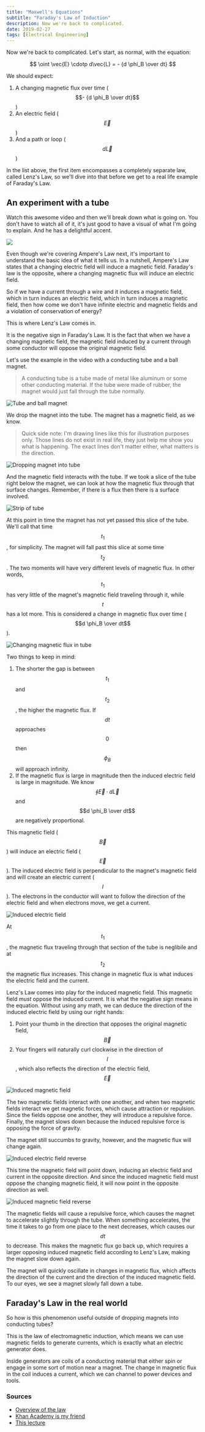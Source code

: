 ```yaml
---
title: "Maxwell's Equations"
subtitle: "Faraday's Law of Induction"
description: Now we're back to complicated.
date: 2019-02-27
tags: [Electrical Engineering]
---
```


Now we're back to complicated. Let's start, as normal, with the equation:

$$ \oint \vec{E} \cdotp d\vec{L} = - {d \phi_B \over dt} $$

We should expect:

1. A changing magnetic flux over time ($$- {d \phi_B \over dt}$$)
2. An electric field ($$\vec{E}$$)
3. And a path or loop ($$d\vec{L}$$)

In the list above, the first item encompasses a completely separate law, called Lenz's Law, so we'll dive into that before we get to a real life example of Faraday's Law.

## An experiment with a tube

Watch this awesome video and then we'll break down what is going on. You don't have to watch all of it, it's just good to have a visual of what I'm going to explain. And he has a delightful accent.

<a href="https://www.youtube.com/watch?v=copZj1WF0Y8" target="_blank">
    <img src="https://s3.us-east-2.amazonaws.com/caryssa-perez-images/posts/lenzs-law-video-screenshot.png"/>
</a>

Even though we're covering Ampere's Law next, it's important to understand the basic idea of what it tells us. In a nutshell, Ampere's Law states that a changing electric field will induce a magnetic field. Faraday's law is the opposite, where a changing magnetic flux will induce an electric field.

So if we have a current through a wire and it induces a magnetic field, which in turn induces an electric field, which in turn induces a magnetic field, then how come we don't have infinite electric and magnetic fields and a violation of conservation of energy?

This is where Lenz's Law comes in.

It is the negative sign in Faraday's Law. It is the fact that when we have a changing magnetic field, the magnetic field induced by a current through some conductor will oppose the original magnetic field.

Let's use the example in the video with a conducting tube and a ball magnet.

> A conducting tube is a tube made of metal like aluminum or some other conducting material. If the tube were made of rubber, the magnet would just fall through the tube normally.

![Tube and ball magnet](https://s3.us-east-2.amazonaws.com/caryssa-perez-images/posts/tube-and-magnet.png)

We drop the magnet into the tube. The magnet has a magnetic field, as we know.

> Quick side note: I'm drawing lines like this for illustration purposes only. Those lines do not exist in real life, they just help me show you what is happening. The exact lines don't matter either, what matters is the direction.

![Dropping magnet into tube](https://s3.us-east-2.amazonaws.com/caryssa-perez-images/posts/tube-and-magnetic-field.png)

And the magnetic field interacts with the tube. If we took a slice of the tube right below the magnet, we can look at how the magnetic flux through that surface changes. Remember, if there is a flux then there is a surface involved.

![Strip of tube](https://s3.us-east-2.amazonaws.com/caryssa-perez-images/posts/strip-of-tube.png)

At this point in time the magnet has not yet passed this slice of the tube. We'll call that time $$t_1$$, for simplicity. The magnet will fall past this slice at some time $$t_2$$. The two moments will have very different levels of magnetic flux. In other words, $$t_1$$ has very little of the magnet's magnetic field traveling through it, while $$t$$ has a lot more. This is considered a change in magnetic flux over time ($$d \phi_B \over dt$$).

![Changing magnetic flux in tube](https://s3.us-east-2.amazonaws.com/caryssa-perez-images/posts/changing-magnetic-flux.png)

Two things to keep in mind:

1. The shorter the gap is between $$t_1$$ and $$t_2$$, the higher the magnetic flux. If $$dt$$ approaches $$0$$ then $$\phi_B$$ will approach infinity.
2. If the magnetic flux is large in magnitude then the induced electric field is large in magnitude. We know $$ \oint \vec{E} \cdotp d\vec{L}$$ and $$d \phi_B \over dt$$ are negatively proportional.

This magnetic field ($$\vec{B}$$) will induce an electric field ($$\vec{E}$$). The induced electric field is perpendicular to the magnet's magnetic field and will create an electric current ($$I$$). The electrons in the conductor will want to follow the direction of the electric field and when electrons move, we get a current.

![Induced electric field](https://s3.us-east-2.amazonaws.com/caryssa-perez-images/posts/induced-electric-field.png)

At $$t_1$$, the magnetic flux traveling through that section of the tube is neglibile and at $$t_2$$ the magnetic flux increases. This change in magnetic flux is what induces the electric field and the current.

Lenz's Law comes into play for the induced magnetic field. This magnetic field _must_ oppose the induced current. It is what the negative sign means in the equation. Without using any math, we can deduce the direction of the induced electric field by using our right hands:

1. Point your thumb in the direction that opposes the original magnetic field, $$\vec{B}$$
2. Your fingers will naturally curl clockwise in the direction of $$I$$, which also reflects the direction of the electric field, $$\vec{E}$$

![Induced magnetic field](https://s3.us-east-2.amazonaws.com/caryssa-perez-images/posts/induced-magnetic-field.png)

The two magnetic fields interact with one another, and when two magnetic fields interact we get magnetic forces, which cause attraction or repulsion. Since the fields oppose one another, they will introduce a repulsive force. Finally, the magnet slows down because the induced repulsive force is opposing the force of gravity.

The magnet still succumbs to gravity, however, and the magnetic flux will change again.

![Induced electric field reverse](https://s3.us-east-2.amazonaws.com/caryssa-perez-images/posts/induced-electric-field-reverse.png)

This time the magnetic field will point down, inducing an electric field and current in the opposite direction. And since the induced magnetic field must oppose the changing magnetic field, it will now point in the opposite direction as well.

![Induced magnetic field reverse](https://s3.us-east-2.amazonaws.com/caryssa-perez-images/posts/induced-magnetic-field-reverse.png)

The magnetic fields will cause a repulsive force, which causes the magnet to accelerate slightly through the tube. When something accelerates, the time it takes to go from one place to the next decreases, which causes our $$dt$$ to decrease. This makes the magnetic flux go back up, which requires a larger opposing induced magnetic field according to Lenz's Law, making the magnet slow down again.

The magnet will quickly oscillate in changes in magnetic flux, which affects the direction of the current and the direction of the induced magnetic field. To our eyes, we see a magnet slowly fall down a tube.

## Faraday's Law in the real world

So how is this phenomenon useful outside of dropping magnets into conducting tubes?

This is the law of electromagnetic induction, which means we can use magnetic fields to generate currents, which is exactly what an electric generator does.

Inside generators are coils of a conducting material that either spin or engage in some sort of motion near a magnet. The change in magnetic flux in the coil induces a current, which we can channel to power devices and tools.

### Sources

- [Overview of the law](http://hyperphysics.phy-astr.gsu.edu/hbase/electric/maxeq2.html)
- [Khan Academy is my friend](https://www.khanacademy.org/test-prep/mcat/physical-processes/magnetism-mcat/a/using-the-right-hand-rule)
- [This lecture](https://www.youtube.com/watch?v=nGQbA2jwkWI)
